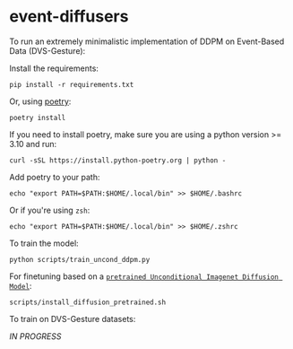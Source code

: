 # event-diffusers

To run an extremely minimalistic implementation of DDPM on Event-Based Data (DVS-Gesture):

Install the requirements:

```shell
pip install -r requirements.txt
```

Or, using [poetry](https://python-poetry.org/):

```shell
poetry install
```

If you need to install poetry, make sure you are using a python version >= 3.10 and run:

```shell
curl -sSL https://install.python-poetry.org | python -
```

Add poetry to your path:

```shell
echo "export PATH=$PATH:$HOME/.local/bin" >> $HOME/.bashrc
```

Or if you're using `zsh`:

```shell
echo "export PATH=$PATH:$HOME/.local/bin" >> $HOME/.zshrc
```

To train the model:

```shell
python scripts/train_uncond_ddpm.py
```

For finetuning based on a [`pretrained Unconditional Imagenet Diffusion Model`](https://github.com/openai/guided-diffusion):

```shell
scripts/install_diffusion_pretrained.sh
```

To train on DVS-Gesture datasets:

*IN PROGRESS*